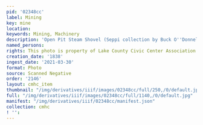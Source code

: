 ```yaml
---
pid: '02348cc'
label: Mining
key: mine
location: 
keywords: Mining, Machinery
description: 'Open Pit Steam Shovel (Seppi collection by Buck O''Donnell) (drawing) '
named_persons: 
rights: This photo is property of Lake County Civic Center Association.
creation_date: '1838'
ingest_date: '2021-03-30'
format: Photo
source: Scanned Negative
order: '2146'
layout: cmhc_item
thumbnail: "/img/derivatives/iiif/images/02348cc/full/250,/0/default.jpg"
full: "/img/derivatives/iiif/images/02348cc/full/1140,/0/default.jpg"
manifest: "/img/derivatives/iiif/02348cc/manifest.json"
collection: cmhc
! '': 
---
```

